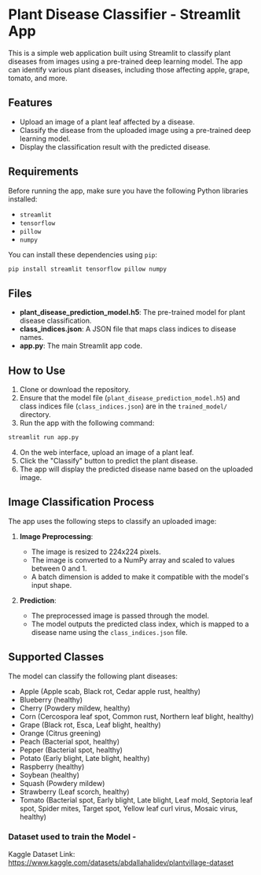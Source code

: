 # Plant Disease Classifier - Streamlit App

This is a simple web application built using Streamlit to classify plant diseases from images using a pre-trained deep learning model. The app can identify various plant diseases, including those affecting apple, grape, tomato, and more.

## Features

- Upload an image of a plant leaf affected by a disease.
- Classify the disease from the uploaded image using a pre-trained deep learning model.
- Display the classification result with the predicted disease.

## Requirements

Before running the app, make sure you have the following Python libraries installed:

- `streamlit`
- `tensorflow`
- `pillow`
- `numpy`

You can install these dependencies using `pip`:

```bash
pip install streamlit tensorflow pillow numpy
```

## Files

- **plant_disease_prediction_model.h5**: The pre-trained model for plant disease classification.
- **class_indices.json**: A JSON file that maps class indices to disease names.
- **app.py**: The main Streamlit app code.

## How to Use

1. Clone or download the repository.
2. Ensure that the model file (`plant_disease_prediction_model.h5`) and class indices file (`class_indices.json`) are in the `trained_model/` directory.
3. Run the app with the following command:

```bash
streamlit run app.py
```

4. On the web interface, upload an image of a plant leaf.
5. Click the "Classify" button to predict the plant disease.
6. The app will display the predicted disease name based on the uploaded image.

## Image Classification Process

The app uses the following steps to classify an uploaded image:

1. **Image Preprocessing**:

   - The image is resized to 224x224 pixels.
   - The image is converted to a NumPy array and scaled to values between 0 and 1.
   - A batch dimension is added to make it compatible with the model's input shape.

2. **Prediction**:
   - The preprocessed image is passed through the model.
   - The model outputs the predicted class index, which is mapped to a disease name using the `class_indices.json` file.

## Supported Classes

The model can classify the following plant diseases:

- Apple (Apple scab, Black rot, Cedar apple rust, healthy)
- Blueberry (healthy)
- Cherry (Powdery mildew, healthy)
- Corn (Cercospora leaf spot, Common rust, Northern leaf blight, healthy)
- Grape (Black rot, Esca, Leaf blight, healthy)
- Orange (Citrus greening)
- Peach (Bacterial spot, healthy)
- Pepper (Bacterial spot, healthy)
- Potato (Early blight, Late blight, healthy)
- Raspberry (healthy)
- Soybean (healthy)
- Squash (Powdery mildew)
- Strawberry (Leaf scorch, healthy)
- Tomato (Bacterial spot, Early blight, Late blight, Leaf mold, Septoria leaf spot, Spider mites, Target spot, Yellow leaf curl virus, Mosaic virus, healthy)

### Dataset used to train the Model -

Kaggle Dataset Link: https://www.kaggle.com/datasets/abdallahalidev/plantvillage-dataset
